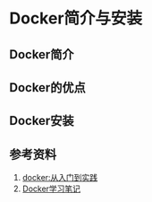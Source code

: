 # Docker简介与安装
## Docker简介
## Docker的优点
## Docker安装

## 参考资料
1. [docker:从入门到实践](https://yeasy.gitbooks.io/docker_practice/content/introduction/)
1. [Docker学习笔记](http://www.cnblogs.com/52fhy/p/5638571.html)
